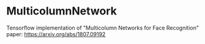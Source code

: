 # MulticolumnNetwork
Tensorflow implementation of "Multicolumn Networks for Face Recognition" paper: https://arxiv.org/abs/1807.09192
